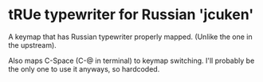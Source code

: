 tRUe typewriter for Russian 'jcuken'
====================================

A keymap that has Russian typewriter properly mapped.
(Unlike the one in the upstream).

Also maps C-Space (C-@ in terminal) to keymap switching. I'll probably be the
only one to use it anyways, so hardcoded.
